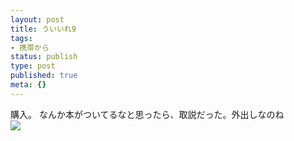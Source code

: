 ```yaml
---
layout: post
title: ういいれ9
tags:
- 携帯から
status: publish
type: post
published: true
meta: {}
---
```

<div class="caption">購入。
なんか本がついてるなと思ったら、取説だった。外出しなのね
</div>
<div class="photo"><img src="http://wo.skr.jp/images/uploads/blog-photo-1123172636.05-0.jpg" /></div>
